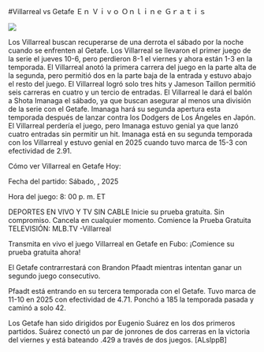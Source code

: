 #Villarreal vs Getafe Ｅｎ Ｖｉｖｏ Ｏｎｌｉｎｅ Ｇｒａｔｉｓ  
  
  
[![](https://i.imgur.com/qSNzIqt.png)](https://movie.rssnews.media/kRLlodKzl.php)  
  
Los Villarreal buscan recuperarse de una derrota el sábado por la noche cuando se enfrenten al Getafe. Los Villarreal se llevaron el primer juego de la serie el jueves 10-6, pero perdieron 8-1 el viernes y ahora están 1-3 en la temporada. El Villarreal anotó la primera carrera del juego en la parte alta de la segunda, pero permitió dos en la parte baja de la entrada y estuvo abajo el resto del juego. El Villarreal logró solo tres hits y Jameson Taillon permitió seis carreras en cuatro y un tercio de entradas. El Villarreal le dará el balón a Shota Imanaga el sábado, ya que buscan asegurar al menos una división de la serie con el Getafe. Imanaga hará su segunda apertura esta temporada después de lanzar contra los Dodgers de Los Ángeles en Japón. El Villarreal perdería el juego, pero Imanaga estuvo genial ya que lanzó cuatro entradas sin permitir un hit. Imanaga está en su segunda temporada con los Villarreal y estuvo genial en 2025 cuando tuvo marca de 15-3 con efectividad de 2.91.

Cómo ver Villarreal en Getafe Hoy:

Fecha del partido: Sábado, , 2025

Hora del juego: 8: 00 p. m. ET

DEPORTES EN VIVO Y TV SIN CABLE
Inicie su prueba gratuita. Sin compromiso. Cancela en cualquier momento.
Comience la Prueba Gratuita
TELEVISIÓN: MLB.TV -Villarreal

Transmita en vivo el juego Villarreal en Getafe en Fubo: ¡Comience su prueba gratuita ahora! 

El Getafe contrarrestará con Brandon Pfaadt mientras intentan ganar un segundo juego consecutivo.

Pfaadt está entrando en su tercera temporada con el Getafe. Tuvo marca de 11-10 en 2025 con efectividad de 4.71. Ponchó a 185 la temporada pasada y caminó a solo 42.

Los Getafe han sido dirigidos por Eugenio Suárez en los dos primeros partidos. Suárez conectó un par de jonrones de dos carreras en la victoria del viernes y está bateando .429 a través de dos juegos. [ALslppB]